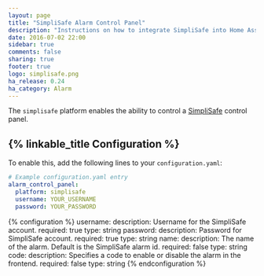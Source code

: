 ```yaml
---
layout: page
title: "SimpliSafe Alarm Control Panel"
description: "Instructions on how to integrate SimpliSafe into Home Assistant."
date: 2016-07-02 22:00
sidebar: true
comments: false
sharing: true
footer: true
logo: simplisafe.png
ha_release: 0.24
ha_category: Alarm
---
```


The `simplisafe` platform enables the ability to control a [SimpliSafe](http://simplisafe.com/) control panel.

## {% linkable_title Configuration %}

To enable this, add the following lines to your `configuration.yaml`:

```yaml
# Example configuration.yaml entry
alarm_control_panel:
  platform: simplisafe
  username: YOUR_USERNAME
  password: YOUR_PASSWORD
```

{% configuration %}
username:
  description: Username for the SimpliSafe account.
  required: true
  type: string
password:
  description: Password for SimpliSafe account.
  required: true
  type: string
name:
  description: The name of the alarm. Default is the SimpliSafe alarm id.
  required: false
  type: string
code:
  description: Specifies a code to enable or disable the alarm in the frontend.
  required: false
  type: string
{% endconfiguration %}
